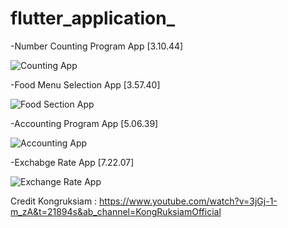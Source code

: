 # flutter_application_

-Number Counting Program App [3.10.44]

![Counting App](https://user-images.githubusercontent.com/100192085/170450659-0e86e7cc-de3d-48b6-8787-5134cff8a047.jpg)


-Food Menu Selection App [3.57.40]

![Food Section App](https://user-images.githubusercontent.com/100192085/170452031-b1052f78-1593-44f9-afa0-fedbc3a57bd5.jpg)


-Accounting Program App [5.06.39]

![Accounting App](https://user-images.githubusercontent.com/100192085/170452725-a9bbe647-7a99-4a18-9eec-a3b9e71b3af1.jpg)


-Exchabge Rate App [7.22.07]

![Exchange Rate App](https://user-images.githubusercontent.com/100192085/170453082-48066a52-3e78-4cc0-b51b-3276d8d8f554.jpg)

Credit Kongruksiam : https://www.youtube.com/watch?v=3jGj-1-m_zA&t=21894s&ab_channel=KongRuksiamOfficial
